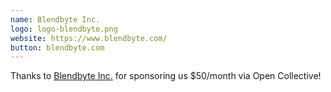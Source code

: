 ```yaml
---
name: Blendbyte Inc.
logo: logo-blendbyte.png
website: https://www.blendbyte.com/
button: blendbyte.com
---
```


Thanks to [Blendbyte Inc.](https://www.blendbyte.com) for sponsoring us $50/month via Open Collective!
